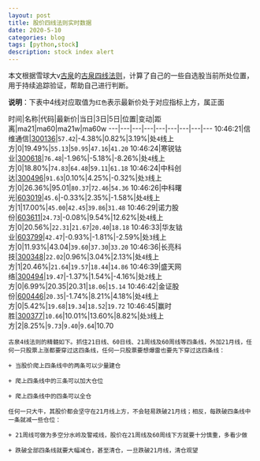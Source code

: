 ```yaml
---
layout: post
title: 股价四线法则实时数据
date: 2020-5-10
categories: blog
tags: [python,stock]
description: stock index alert
---
```



本文根据雪球大v[古泉](https://xueqiu.com/u/7148646888)的[古泉四线法则](https://xueqiu.com/7148646888/130498192)，计算了自己的一些自选股当前所处位置，用于持续追踪验证，帮助自己进行判断。

**说明**：下表中4线对应取值为`红色`表示最新价处于对应指标上方，属正面

时间|名称|代码|最新价|当日|3日|5日|位置|变动|距离|ma21|ma60|ma21w|ma60w
---|---|---|---|---|---|---|---|---
10:46:21|信维通信|[300136](https://xueqiu.com/S/SZ300136)|`57.42`|-4.38%|0.82%|3.19%|处`4`线上方|0|19.49%|`55.13`|`50.95`|`47.16`|`41.20`
10:46:24|寒锐钴业|[300618](https://xueqiu.com/S/SZ300618)|`76.48`|-1.96%|-5.18%|-8.26%|处`4`线上方|0|18.80%|`74.83`|`64.48`|`59.11`|`61.18`
10:46:24|中科创达|[300496](https://xueqiu.com/S/SZ300496)|`91.63`|0.10%|4.25%|-0.32%|处`3`线上方|0|26.36%|95.01|`80.37`|`72.46`|`54.36`
10:46:26|中科曙光|[603019](https://xueqiu.com/S/SH603019)|`45.6`|-0.33%|2.35%|-1.58%|处`4`线上方|1|17.00%|`45.00`|`42.45`|`39.86`|`31.48`
10:46:29|诺力股份|[603611](https://xueqiu.com/S/SH603611)|`24.73`|-0.08%|9.54%|12.62%|处`4`线上方|0|20.56%|`22.31`|`21.67`|`20.40`|`18.18`
10:46:33|华友钴业|[603799](https://xueqiu.com/S/SH603799)|`42.47`|-0.93%|-1.81%|-2.59%|处`3`线上方|0|11.93%|43.04|`39.60`|`37.30`|`33.20`
10:46:36|长亮科技|[300348](https://xueqiu.com/S/SZ300348)|`22.02`|0.96%|3.04%|2.13%|处`4`线上方|1|20.46%|`21.64`|`19.57`|`18.44`|`14.86`
10:46:39|盛天网络|[300494](https://xueqiu.com/S/SZ300494)|`19.47`|-1.37%|1.54%|-4.16%|处`2`线上方|0|6.99%|20.35|20.31|`18.06`|`15.14`
10:46:42|金证股份|[600446](https://xueqiu.com/S/SH600446)|`20.35`|-1.74%|8.21%|4.18%|处`4`线上方|0|5.42%|`19.68`|`19.34`|`18.52`|`19.72`
10:46:45|赢时胜|[300377](https://xueqiu.com/S/SZ300377)|`10.66`|10.01%|13.60%|8.82%|处`3`线上方|2|8.25%|`9.73`|`9.40`|`9.64`|10.70

```
古泉4线法则的精髓如下。抓住21日线、60日线、21周线及60周线等四条线，外加21月线，任何一只股票上涨都要穿过这四条线，任何一只股票要想爆雷也要先下穿过这四条线：

+ 当股价爬上四条线中的两条可以少量建仓

+ 爬上四条线中的三条可以加大仓位

+ 爬上四条线中的四条可以全仓

任何一只大牛，其股价都会坚守在21月线上方，不会轻易跌破21月线；相反，每跌破四条线中一条就减一些仓位：

+ 21周线可做为多空分水岭及警戒线，股价在21周线及60周线下方就要十分慎重，多看少做

+ 跌破全部四条线就要大幅减仓，甚至清仓，一旦跌破21月线，清仓观望
```